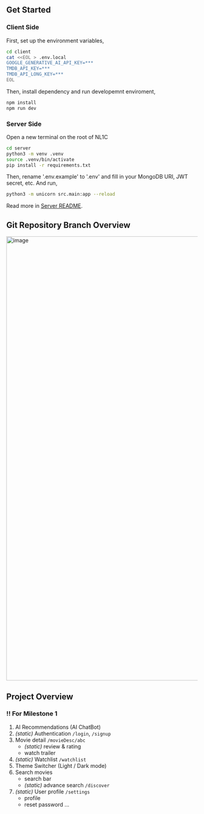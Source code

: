 ## Get Started
### Client Side
First, set up the environment variables,
```bash
cd client
cat <<EOL > .env.local
GOOGLE_GENERATIVE_AI_API_KEY=***
TMDB_API_KEY=***
TMDB_API_LONG_KEY=***
EOL
```
Then, install dependency and run developemnt enviroment,
```bash
npm install
npm run dev
```
### Server Side
Open a new terminal on the root of NL1C
```bash
cd server
python3 -m venv .venv
source .venv/bin/activate
pip install -r requirements.txt
```
Then, rename '.env.example' to '.env' and fill in your MongoDB URI, JWT secret, etc. And run,
```bash
python3 -m unicorn src.main:app --reload
```

Read more in <a href="https://github.cs.adelaide.edu.au/MCI-Project-2025/NL1C/tree/feature/user_profile/server">Server README</a>.

## Git Repository Branch Overview
<img width="1170" alt="image" src="https://github.cs.adelaide.edu.au/MCI-Project-2025/NL1C/assets/4653/93e29bbb-bd04-4748-8495-28f7142fd63a">

## Project Overview
### ‼️ For Milestone 1
1. AI Recommendations (AI ChatBot)
2. *(static)* Authentication `/login`, `/signup` 
3. Movie detail `/movieDesc/abc` 
    - *(static)* review & rating 
    - watch trailer
4. *(static)* Watchlist `/watchlist` 
5. Theme Switcher (Light / Dark mode)
6. Search movies
    - search bar
    - *(static)* advance search `/discover` 
7. *(static)* User profile `/settings`  
    - profile
    - reset password
...
